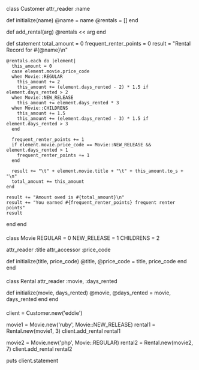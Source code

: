 class Customer
  attr_reader :name

  def initialize(name)
    @name    = name
    @rentals = []
  end

  def add_rental(arg)
    @rentals << arg
  end

  def statement
    total_amount = 0
    frequent_renter_points = 0
    result = "Rental Record for #{@name}\n"

    @rentals.each do |element|
      this_amount = 0
      case element.movie.price_code
      when Movie::REGULAR
        this_amount += 2
        this_amount += (element.days_rented - 2) * 1.5 if element.days_rented > 2
      when Movie::NEW_RELEASE
        this_amount += element.days_rented * 3
      when Movie::CHILDRENS
        this_amount += 1.5
        this_amount += (element.days_rented - 3) * 1.5 if element.days_rented > 3
      end

      frequent_renter_points += 1
      if element.movie.price_code == Movie::NEW_RELEASE && element.days_rented > 1
        frequent_renter_points += 1
      end

      result += "\t" + element.movie.title + "\t" + this_amount.to_s + "\n"
      total_amount += this_amount
    end

    result += "Amount owed is #{total_amount}\n"
    result += "You earned #{frequent_renter_points} frequent renter points"
    result
  end
end

####

class Movie
  REGULAR     = 0
  NEW_RELEASE = 1
  CHILDRENS   = 2

  attr_reader :title
  attr_accessor :price_code

  def initialize(title, price_code)
    @title, @price_code = title, price_code
  end
end

####

class Rental
  attr_reader :movie, :days_rented

  def initialize(movie, days_rented)
    @movie, @days_rented = movie, days_rented
  end
end

####

client = Customer.new('eddie')

movie1 = Movie.new('ruby', Movie::NEW_RELEASE)
rental1 = Rental.new(movie1, 3)
client.add_rental rental1

movie2 = Movie.new('php', Movie::REGULAR)
rental2 = Rental.new(movie2, 7)
client.add_rental rental2

puts client.statement
